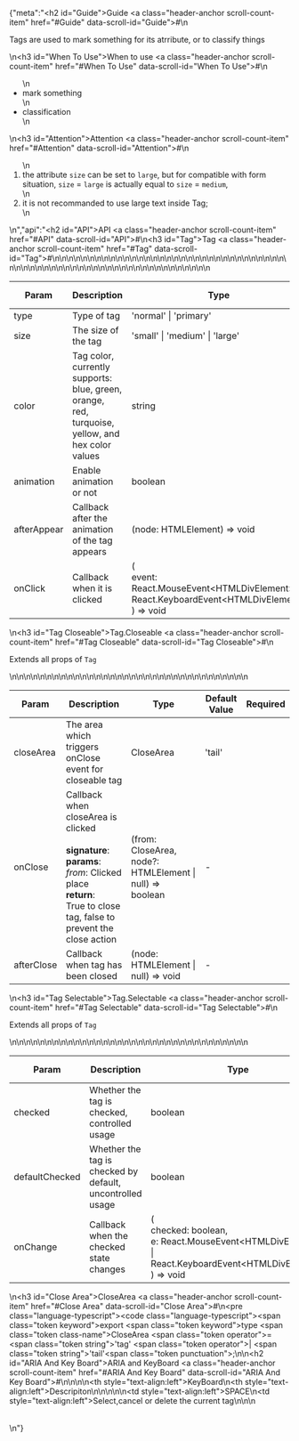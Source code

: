 {"meta":"<h2 id=\"Guide\">Guide <a class=\"header-anchor scroll-count-item\" href=\"#Guide\" data-scroll-id=\"Guide\">#</a></h2>\n<p>Tags are used to mark something for its atrribute, or to classify things</p>\n<h3 id=\"When To Use\">When to use <a class=\"header-anchor scroll-count-item\" href=\"#When To Use\" data-scroll-id=\"When To Use\">#</a></h3>\n<ul>\n<li>mark something</li>\n<li>classification</li>\n</ul>\n<h3 id=\"Attention\">Attention <a class=\"header-anchor scroll-count-item\" href=\"#Attention\" data-scroll-id=\"Attention\">#</a></h3>\n<ol>\n<li>the attribute <code>size</code> can be set to <code>large</code>, but for compatible with form situation, <code>size</code> = <code>large</code> is actually equal to <code>size</code> = <code>medium</code>,</li>\n<li>it is not recommanded to use large text inside Tag;</li>\n</ol>\n","api":"<h2 id=\"API\">API <a class=\"header-anchor scroll-count-item\" href=\"#API\" data-scroll-id=\"API\">#</a></h2>\n<h3 id=\"Tag\">Tag <a class=\"header-anchor scroll-count-item\" href=\"#Tag\" data-scroll-id=\"Tag\">#</a></h3>\n<table>\n<thead>\n<tr>\n<th>Param</th>\n<th>Description</th>\n<th>Type</th>\n<th>Default Value</th>\n<th>Required</th>\n<th>Supported Version</th>\n</tr>\n</thead>\n<tbody>\n<tr>\n<td>type</td>\n<td>Type of tag</td>\n<td>&apos;normal&apos; | &apos;primary&apos;</td>\n<td>&apos;normal&apos;</td>\n<td></td>\n<td>-</td>\n</tr>\n<tr>\n<td>size</td>\n<td>The size of the tag</td>\n<td>&apos;small&apos; | &apos;medium&apos; | &apos;large&apos;</td>\n<td>-</td>\n<td></td>\n<td>-</td>\n</tr>\n<tr>\n<td>color</td>\n<td>Tag color, currently supports: blue, green, orange, red, turquoise, yellow, and hex color values</td>\n<td>string</td>\n<td>-</td>\n<td></td>\n<td>1.19.0</td>\n</tr>\n<tr>\n<td>animation</td>\n<td>Enable animation or not</td>\n<td>boolean</td>\n<td>false</td>\n<td></td>\n<td>-</td>\n</tr>\n<tr>\n<td>afterAppear</td>\n<td>Callback after the animation of the tag appears</td>\n<td>(node: HTMLElement) =&gt; void</td>\n<td>-</td>\n<td></td>\n<td>-</td>\n</tr>\n<tr>\n<td>onClick</td>\n<td>Callback when it is clicked</td>\n<td>(<br> event: React.MouseEvent&lt;HTMLDivElement&gt; | React.KeyboardEvent&lt;HTMLDivElement&gt;<br> ) =&gt; void</td>\n<td>-</td>\n<td></td>\n<td>-</td>\n</tr>\n</tbody>\n</table>\n<h3 id=\"Tag Closeable\">Tag.Closeable <a class=\"header-anchor scroll-count-item\" href=\"#Tag Closeable\" data-scroll-id=\"Tag Closeable\">#</a></h3>\n<p>Extends all props of <code>Tag</code></p>\n<table>\n<thead>\n<tr>\n<th>Param</th>\n<th>Description</th>\n<th>Type</th>\n<th>Default Value</th>\n<th>Required</th>\n</tr>\n</thead>\n<tbody>\n<tr>\n<td>closeArea</td>\n<td>The area which triggers onClose event for closeable tag</td>\n<td>CloseArea</td>\n<td>&apos;tail&apos;</td>\n<td></td>\n</tr>\n<tr>\n<td>onClose</td>\n<td>Callback when closeArea is clicked<br><br><strong>signature</strong>:<br><strong>params</strong>:<br><em>from</em>: Clicked place<br><strong>return</strong>:<br>True to close tag, false to prevent the close action</td>\n<td>(from: CloseArea, node?: HTMLElement | null) =&gt; boolean</td>\n<td>-</td>\n<td></td>\n</tr>\n<tr>\n<td>afterClose</td>\n<td>Callback when tag has been closed</td>\n<td>(node: HTMLElement | null) =&gt; void</td>\n<td>-</td>\n<td></td>\n</tr>\n</tbody>\n</table>\n<h3 id=\"Tag Selectable\">Tag.Selectable <a class=\"header-anchor scroll-count-item\" href=\"#Tag Selectable\" data-scroll-id=\"Tag Selectable\">#</a></h3>\n<p>Extends all props of <code>Tag</code></p>\n<table>\n<thead>\n<tr>\n<th>Param</th>\n<th>Description</th>\n<th>Type</th>\n<th>Default Value</th>\n<th>Required</th>\n</tr>\n</thead>\n<tbody>\n<tr>\n<td>checked</td>\n<td>Whether the tag is checked, controlled usage</td>\n<td>boolean</td>\n<td>-</td>\n<td></td>\n</tr>\n<tr>\n<td>defaultChecked</td>\n<td>Whether the tag is checked by default, uncontrolled usage</td>\n<td>boolean</td>\n<td>-</td>\n<td></td>\n</tr>\n<tr>\n<td>onChange</td>\n<td>Callback when the checked state changes</td>\n<td>(<br> checked: boolean,<br> e: React.MouseEvent&lt;HTMLDivElement&gt; | React.KeyboardEvent&lt;HTMLDivElement&gt;<br> ) =&gt; void</td>\n<td>-</td>\n<td></td>\n</tr>\n</tbody>\n</table>\n<h3 id=\"Close Area\">CloseArea <a class=\"header-anchor scroll-count-item\" href=\"#Close Area\" data-scroll-id=\"Close Area\">#</a></h3>\n<pre class=\"language-typescript\"><code class=\"language-typescript\"><span class=\"token keyword\">export</span> <span class=\"token keyword\">type</span> <span class=\"token class-name\">CloseArea</span> <span class=\"token operator\">=</span> <span class=\"token string\">&apos;tag&apos;</span> <span class=\"token operator\">|</span> <span class=\"token string\">&apos;tail&apos;</span><span class=\"token punctuation\">;</span>\n</code></pre>\n<h2 id=\"ARIA And Key Board\">ARIA and KeyBoard <a class=\"header-anchor scroll-count-item\" href=\"#ARIA And Key Board\" data-scroll-id=\"ARIA And Key Board\">#</a></h2>\n<table>\n<thead>\n<tr>\n<th style=\"text-align:left\">KeyBoard</th>\n<th style=\"text-align:left\">Descripiton</th>\n</tr>\n</thead>\n<tbody>\n<tr>\n<td style=\"text-align:left\">SPACE</td>\n<td style=\"text-align:left\">Select,cancel or delete the current tag</td>\n</tr>\n</tbody>\n</table>\n"}